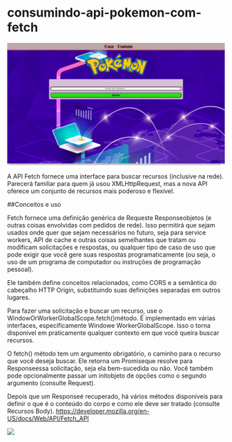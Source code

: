 # consumindo-api-pokemon-com-fetch

![Exemplo de como fuciona](https://github.com/Laudier2/consumindo-api-pokemon-com-fetch/blob/master/img/gitgif.gif)

A API Fetch fornece uma interface para buscar recursos (inclusive na rede). Parecerá familiar para quem já usou XMLHttpRequest, mas a nova API oferece um conjunto de recursos mais poderoso e flexível.

##Conceitos e uso  
 
Fetch fornece uma definição genérica de Requeste Responseobjetos (e outras coisas envolvidas com pedidos de rede). Isso permitirá que sejam usados ​​onde quer que sejam necessários no futuro, seja para service workers, API de cache e outras coisas semelhantes que tratam ou modificam solicitações e respostas, ou qualquer tipo de caso de uso que pode exigir que você gere suas respostas programaticamente (ou seja, o uso de um programa de computador ou instruções de programação pessoal).

Ele também define conceitos relacionados, como CORS e a semântica do cabeçalho HTTP Origin, substituindo suas definições separadas em outros lugares.

Para fazer uma solicitação e buscar um recurso, use o WindowOrWorkerGlobalScope.fetch()método. É implementado em várias interfaces, especificamente Windowe WorkerGlobalScope. Isso o torna disponível em praticamente qualquer contexto em que você queira buscar recursos.

O  fetch() método tem um argumento obrigatório, o caminho para o recurso que você deseja buscar. Ele retorna um Promiseque resolve para Responseessa solicitação, seja ela bem-sucedida ou não. Você também pode opcionalmente passar um initobjeto de opções como o segundo argumento (consulte Request).

Depois que um Responseé recuperado, há vários métodos disponíveis para definir o que é o conteúdo do corpo e como ele deve ser tratado (consulte Recursos Body).
https://developer.mozilla.org/en-US/docs/Web/API/Fetch_API

<html><img src="https://im3.ezgif.com/tmp/ezgif-3-9ad90c587144.gif"></html>
